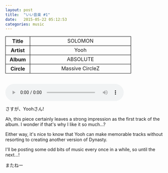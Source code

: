 ```yaml
---
layout: post
title:  "いい音楽 #1"
date:   2015-05-22 05:12:53
categories: music
---
```


<style>
	th{text-align:center;border: 1px solid black;width:60px;}
	td{text-align:center;border: 1px solid black;width:300px;}
	audio{width:372px;}
</style>
<table cellspacing="2">
	<tbody>
		<tr>
			<th>Title</th><td>SOLOMON</td>
		</tr>
		<tr>
			<th>Artist</th><td>Yooh</td>
		</tr>
		<tr>
			<th>Album</th><td>ABSOLUTE</td>
		</tr>
		<tr>
			<th>Circle</th><td>Massive CircleZ</td>
		</tr>
	</tbody>
</table>
<br>
<audio src="http://orinr.in/mb/$/Massive%20CircleZ/ABSOLUTE/01%20-%20SOLOMON.ogg" controls></audio>

さすが、Yoohさん!

Ah, this piece certainly leaves a strong impression as the first track of the album.  I wonder if that's why I like it so much...?

Either way, it's nice to know that Yooh can make memorable tracks without resorting to creating another version of Dynasty.

I'll be posting some odd bits of music every once in a while, so until the next...!

またねー
